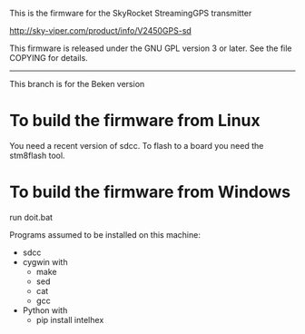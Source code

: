 This is the firmware for the SkyRocket StreamingGPS transmitter

  http://sky-viper.com/product/info/V2450GPS-sd


This firmware is released under the GNU GPL version 3 or later. See
the file COPYING for details.

---

This branch is for the Beken version


To build the firmware from Linux
================================
You need a recent version of sdcc.
To flash to a board you need the stm8flash tool.


To build the firmware from Windows
==================================
run doit.bat

Programs assumed to be installed on this machine:
* sdcc
* cygwin with
	* make
	* sed
	* cat
	* gcc
* Python with
	* pip install intelhex

